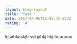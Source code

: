 ```yaml
---
layout: blog-layout
title: 'Test '
date: 2017-04-06T15:05:45.653Z
rating: '4'
---
```


kjsahkaskjh sskjahkj hkj huuuuuu